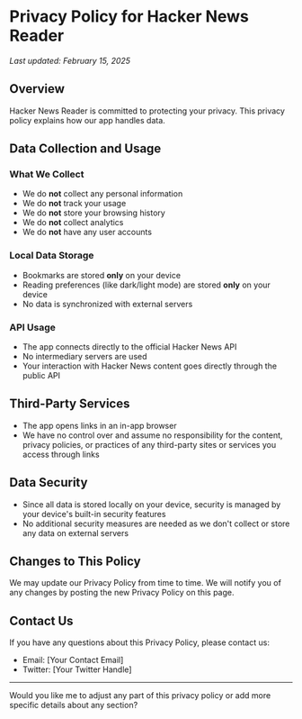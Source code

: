 # Privacy Policy for Hacker News Reader

*Last updated: February 15, 2025*

## Overview

Hacker News Reader is committed to protecting your privacy. This privacy policy explains how our app handles data.

## Data Collection and Usage

### What We Collect
- We do **not** collect any personal information
- We do **not** track your usage
- We do **not** store your browsing history
- We do **not** collect analytics
- We do **not** have any user accounts

### Local Data Storage
- Bookmarks are stored **only** on your device
- Reading preferences (like dark/light mode) are stored **only** on your device
- No data is synchronized with external servers

### API Usage
- The app connects directly to the official Hacker News API
- No intermediary servers are used
- Your interaction with Hacker News content goes directly through the public API

## Third-Party Services
- The app opens links in an in-app browser
- We have no control over and assume no responsibility for the content, privacy policies, or practices of any third-party sites or services you access through links

## Data Security
- Since all data is stored locally on your device, security is managed by your device's built-in security features
- No additional security measures are needed as we don't collect or store any data on external servers

## Changes to This Policy
We may update our Privacy Policy from time to time. We will notify you of any changes by posting the new Privacy Policy on this page.

## Contact Us
If you have any questions about this Privacy Policy, please contact us:
- Email: [Your Contact Email]
- Twitter: [Your Twitter Handle]

---

Would you like me to adjust any part of this privacy policy or add more specific details about any section?